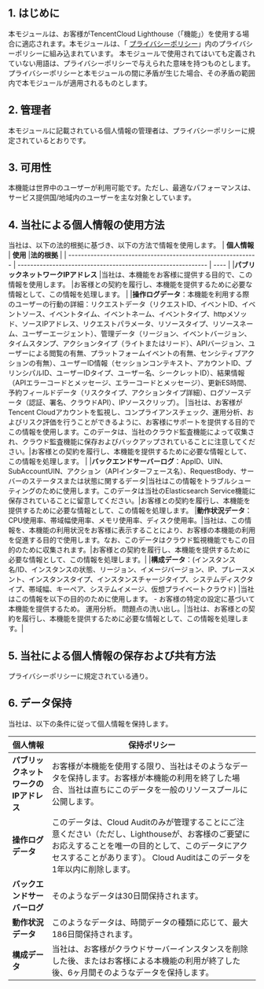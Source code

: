 
## 1\. はじめに
本モジュールは、お客様がTencentCloud Lighthouse（「機能」）を使用する場合に適応されます。本モジュールは、「  [プライバシーポリシー](https://intl.cloud.tencent.com/document/product/301/17345)」内のプライバシーポリシーに組み込まれています。 本モジュールで使用されてはいても定義されていない用語は、プライバシーポリシーで与えられた意味を持つものとします。プライバシーポリシーと本モジュールの間に矛盾が生じた場合、その矛盾の範囲内で本モジュールが適用されるものとします。

## 2\. 管理者
本モジュールに記載されている個人情報の管理者は、プライバシーポリシーに規定されているとおりです。

## 3\. 可用性
本機能は世界中のユーザーが利用可能です。ただし、最適なパフォーマンスは、サービス提供国/地域内のユーザーを主な対象としています。

## 4\. 当社による個人情報の使用方法
当社は、以下の法的根拠に基づき、以下の方法で情報を使用します。
\| **個人情報**                                     \| **使用** \|**法的根拠**  \|
\| ------------------------------------------------------------ \| ------------------------------------------------------------ \| ---- \|
\|**パブリックネットワークIPアドレス**  \|当社は、本機能をお客様に提供する目的で、この情報を使用します。 \|お客様との契約を履行し、本機能を提供するために必要な情報として、この情報を処理します。 \|
\|**操作ログデータ**：本機能を利用する際のユーザーの行動の詳細：リクエストデータ（リクエストID、イベントID、イベントソース、イベントタイム、イベントネーム、イベントタイプ、httpメソッド、ソースIPアドレス、リクエストパラメータ、リソースタイプ、リソースネーム、ユーザーエージェント）、管理データ（リージョン、イベントバージョン、タイムスタンプ、アクションタイプ（ライトまたはリード）、APIバージョン、ユーザーによる閲覧の有無、プラットフォームイベントの有無、センシティブアクションの有無）、ユーザーID情報（セッションコンテキスト、アカウントID、プリンシパルID、ユーザーIDタイプ、ユーザー名、シークレットID）、結果情報（APIエラーコードとメッセージ、エラーコードとメッセージ）、更新ES時間、予約フィールドデータ（リスクタイプ、アクションタイプ詳細）、ログソースデータ（認証、署名、クラウドAPI）、IPソースクリップ）。 \|当社は、お客様がTencent Cloudアカウントを監視し、コンプライアンスチェック、運用分析、およびリスク評価を行うことができるように、お客様にサポートを提供する目的でこの情報を使用します。このデータは、当社のクラウド監査機能によって収集され、クラウド監査機能に保存およびバックアップされていることに注意してください。\|お客様との契約を履行し、本機能を提供するために必要な情報として、この情報を処理します。 \|
\|**バックエンドサーバーログ**：AppID、UIN、SubAccountUIN、アクション（APIインターフェース名）、RequestBody、サーバーのステータスまたは状態に関するデータ\|当社はこの情報をトラブルシューティングのために使用します。このデータは当社のElasticsearch Service機能に保存されていることに留意してください。\|お客様との契約を履行し、本機能を提供するために必要な情報として、この情報を処理します。
\|**動作状況データ**：CPU使用率、帯域幅使用率、メモリ使用率、ディスク使用率。\|当社は、この情報を、本機能の利用状況をお客様に表示することにより、お客様の本機能の利用を促進する目的で使用します。なお、このデータはクラウド監視機能でもこの目的のために収集されます。\|お客様との契約を履行し、本機能を提供するために必要な情報として、この情報を処理します。\|
\|**構成データ**：(インスタンス名/ID、インスタンスの状態、リージョン、イメージバージョン、IP、プレースメント、インスタンスタイプ、インスタンスチャージタイプ、システムディスクタイプ、帯域幅、キーペア、システムイメージ、仮想プライベートクラウド) \|当社はこの情報を以下の目的のために使用します。                                     -    お客様の特定の設定に基づいて本機能を提供するため。    運用分析。    問題点の洗い出し。\|当社は、お客様との契約を履行し、本機能を提供するために必要な情報として、この情報を処理します。\|



## 5\. 当社による個人情報の保存および共有方法
プライバシーポリシーに規定されている通り。 

## 6\. データ保持
当社は、以下の条件に従って個人情報を保持します。

| **個人情報**                                     | **保持ポリシー** |
| ------------------------------------------------------------ | ------------------------------------------------------------ |
|**パブリックネットワークのIPアドレス**  |お客様が本機能を使用する限り、当社はそのようなデータを保持します。お客様が本機能の利用を終了した場合、当社は直ちにこのデータを一般のリソースプールに公開します。 |
|**操作ログデータ** |このデータは、Cloud Auditのみが管理することにご注意ください（ただし、Lighthouseが、お客様のご要望にお応えすることを唯一の目的として、このデータにアクセスすることがあります）。                                                                                                    Cloud Auditはこのデータを1年以内に削除します。|
|**バックエンドサーバーログ** |そのようなデータは30日間保持されます。 |
|**動作状況データ** |このようなデータは、時間データの種類に応じて、最大186日間保持されます。 |
|**構成データ** |当社は、お客様がクラウドサーバーインスタンスを削除した後、またはお客様による本機能の利用が終了した後、6ヶ月間そのようなデータを保持します。 |
